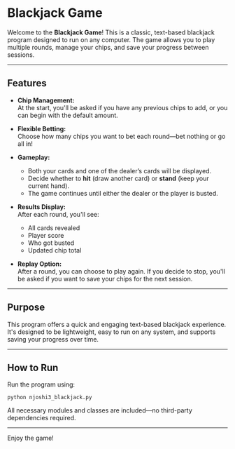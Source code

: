 # Blackjack Game

Welcome to the **Blackjack Game**! This is a classic, text-based blackjack program designed to run on any computer. The game allows you to play multiple rounds, manage your chips, and save your progress between sessions.

---

## Features

- **Chip Management:**  
  At the start, you'll be asked if you have any previous chips to add, or you can begin with the default amount.

- **Flexible Betting:**  
  Choose how many chips you want to bet each round—bet nothing or go all in!

- **Gameplay:**  
  - Both your cards and one of the dealer’s cards will be displayed.
  - Decide whether to **hit** (draw another card) or **stand** (keep your current hand).
  - The game continues until either the dealer or the player is busted.

- **Results Display:**  
  After each round, you'll see:
  - All cards revealed
  - Player score
  - Who got busted
  - Updated chip total

- **Replay Option:**  
  After a round, you can choose to play again. If you decide to stop, you'll be asked if you want to save your chips for the next session.

---

## Purpose

This program offers a quick and engaging text-based blackjack experience. It's designed to be lightweight, easy to run on any system, and supports saving your progress over time.

---

## How to Run

Run the program using:

`python njoshi3_blackjack.py`

All necessary modules and classes are included—no third-party dependencies required.

---

Enjoy the game!
